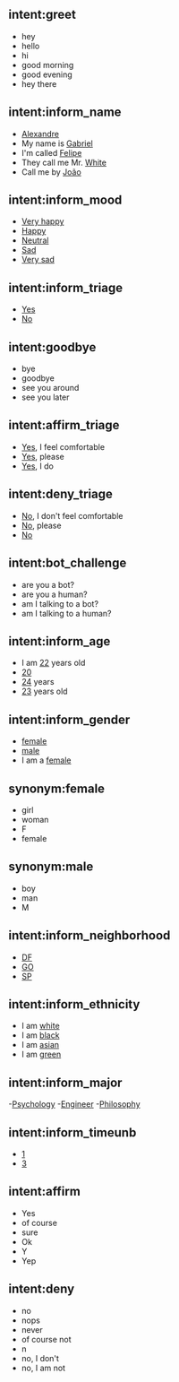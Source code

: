 ## intent:greet
- hey
- hello
- hi
- good morning
- good evening
- hey there

## intent:inform_name
- [Alexandre](name)
- My name is [Gabriel](name)
- I'm called [Felipe](name)
- They call me Mr. [White](name)
- Call me by [João](name)

## intent:inform_mood
- [Very happy](mood)
- [Happy](mood)
- [Neutral](mood)
- [Sad](mood)
- [Very sad](mood)

## intent:inform_triage
- [Yes](triage)
- [No](triage)

## intent:goodbye
- bye
- goodbye
- see you around
- see you later

## intent:affirm_triage
- [Yes](triage), I feel comfortable
- [Yes](triage), please
- [Yes](triage), I do

## intent:deny_triage
- [No](triage), I don't feel comfortable
- [No](triage), please
- [No](triage)

## intent:bot_challenge
- are you a bot?
- are you a human?
- am I talking to a bot?
- am I talking to a human?

## intent:inform_age
- I am [22](age) years old
- [20](age)
- [24](age) years
- [23](age) years old

## intent:inform_gender
- [female](gender)
- [male](gender)
- I am a [female](gender)

## synonym:female
- girl
- woman
- F
- female

## synonym:male
- boy
- man
- M

## intent:inform_neighborhood
- [DF](neighborhood)
- [GO](neighborhood)
- [SP](neighborhood)


## intent:inform_ethnicity
- I am [white](ethnicity)
- I am [black](ethnicity)
- I am [asian](ethnicity)
- I am [green](ethnicity)

## intent:inform_major
-[Psychology](major)
-[Engineer](major)
-[Philosophy](major)

## intent:inform_timeunb
- [1](timeunb)
- [3](timeunb)

## intent:affirm
- Yes
- of course
- sure
- Ok
- Y
- Yep


## intent:deny
- no
- nops
- never
- of course not
- n
- no, I don't
- no, I am not
